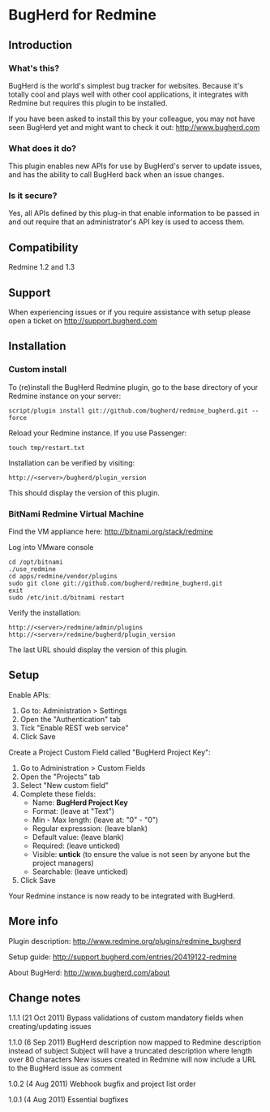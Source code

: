 BugHerd for Redmine
===================

Introduction
------------

### What's this?

BugHerd is the world's simplest bug tracker for websites. Because it's totally cool and plays well with other cool applications, it integrates with Redmine but requires this plugin to be installed.

If you have been asked to install this by your colleague, you may not have seen BugHerd yet and might want to check it out: http://www.bugherd.com

### What does it do?

This plugin enables new APIs for use by BugHerd's server to update issues, and has the ability to call BugHerd back when an issue changes.

### Is it secure?

Yes, all APIs defined by this plug-in that enable information to be passed in and out require that an administrator's API key is used to access them.

Compatibility
-------------

Redmine 1.2 and 1.3

Support
-------

When experiencing issues or if you require assistance with setup please open a ticket on http://support.bugherd.com

Installation
------------

### Custom install

To (re)install the BugHerd Redmine plugin, go to the base directory of your Redmine instance on your server:

    script/plugin install git://github.com/bugherd/redmine_bugherd.git --force
  
Reload your Redmine instance. If you use Passenger:

    touch tmp/restart.txt

Installation can be verified by visiting:

    http://<server>/bugherd/plugin_version

This should display the version of this plugin.

### BitNami Redmine Virtual Machine

Find the VM appliance here: http://bitnami.org/stack/redmine

Log into VMware console

    cd /opt/bitnami
    ./use_redmine
    cd apps/redmine/vendor/plugins
    sudo git clone git://github.com/bugherd/redmine_bugherd.git
    exit
    sudo /etc/init.d/bitnami restart

Verify the installation:

    http://<server>/redmine/admin/plugins
    http://<server>/redmine/bugherd/plugin_version

The last URL should display the version of this plugin.


Setup
-----

Enable APIs:

1. Go to: Administration > Settings
2. Open the "Authentication" tab
3. Tick "Enable REST web service"
4. Click Save

Create a Project Custom Field called "BugHerd Project Key":

1. Go to Administration > Custom Fields
2. Open the "Projects" tab
3. Select "New custom field"
4. Complete these fields:
   - Name: **BugHerd Project Key**
   - Format: (leave at "Text")
   - Min - Max length: (leave at: "0" - "0")
   - Regular expresssion: (leave blank)
   - Default value: (leave blank)
   - Required: (leave unticked)
   - Visible: **untick** (to ensure the value is not seen by anyone but the project managers)
   - Searchable: (leave unticked)
5. Click Save

Your Redmine instance is now ready to be integrated with BugHerd.

More info
---------

Plugin description: http://www.redmine.org/plugins/redmine_bugherd

Setup guide: http://support.bugherd.com/entries/20419122-redmine

About BugHerd: http://www.bugherd.com/about

Change notes
------------

1.1.1 (21 Oct 2011)
Bypass validations of custom mandatory fields when creating/updating issues

1.1.0 (6 Sep 2011)
BugHerd description now mapped to Redmine description instead of subject
Subject will have a truncated description where length over 80 characters
New issues created in Redmine will now include a URL to the BugHerd issue as comment

1.0.2 (4 Aug 2011)
Webhook bugfix and project list order

1.0.1 (4 Aug 2011)
Essential bugfixes
